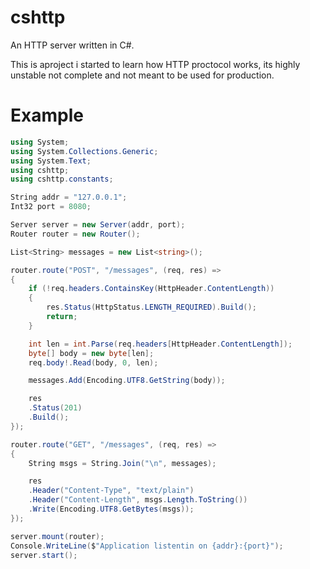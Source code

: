 # cshttp

An HTTP server written in C#.

This is aproject i started to learn how HTTP proctocol works, its highly 
unstable not complete and not meant to be used for production.

# Example

```cs
using System;
using System.Collections.Generic;
using System.Text;
using cshttp;
using cshttp.constants;

String addr = "127.0.0.1";
Int32 port = 8080;

Server server = new Server(addr, port);
Router router = new Router();

List<String> messages = new List<string>();

router.route("POST", "/messages", (req, res) =>
{
    if (!req.headers.ContainsKey(HttpHeader.ContentLength))
    {
        res.Status(HttpStatus.LENGTH_REQUIRED).Build();
        return;
    }

    int len = int.Parse(req.headers[HttpHeader.ContentLength]);
    byte[] body = new byte[len];
    req.body!.Read(body, 0, len);

    messages.Add(Encoding.UTF8.GetString(body));

    res
    .Status(201)
    .Build();
});

router.route("GET", "/messages", (req, res) =>
{
    String msgs = String.Join("\n", messages);

    res
    .Header("Content-Type", "text/plain")
    .Header("Content-Length", msgs.Length.ToString())
    .Write(Encoding.UTF8.GetBytes(msgs));
});

server.mount(router);
Console.WriteLine($"Application listentin on {addr}:{port}");
server.start();
```
